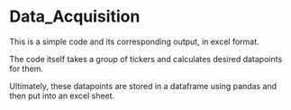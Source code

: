 # Data_Acquisition

This is a simple code and its corresponding output, in excel format. 

The code itself takes a group of tickers and calculates desired datapoints for them. 

Ultimately, these datapoints are stored in a dataframe using pandas and then put into an excel sheet. 
